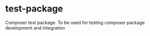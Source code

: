# test-package
Composer test package. To be used for testing composer package development and integration
